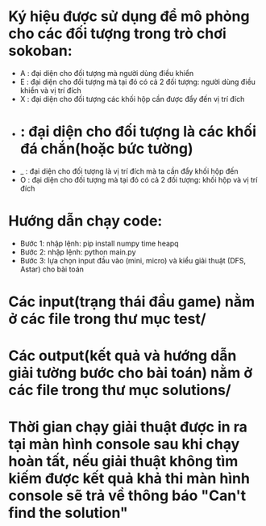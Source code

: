 # Ký hiệu được sử dụng để mô phỏng cho các đối tượng trong trò chơi sokoban:

- A : đại diện cho đối tượng mà người dùng điều khiển
- E : đại diện cho đối tượng mà tại đó có cả 2 đối tượng: người dùng điều khiển và vị trí đích
- X : đại diện cho đối tượng các khối hộp cần được đẩy đến vị trí đích
- # : đại diện cho đối tượng là các khối đá chắn(hoặc bức tường)
- _ : đại diện cho đối tượng là vị trí đích mà ta cần đẩy khối hộp đến
- O : đại diện cho đối tượng mà tại đó có cả 2 đối tượng: khối hộp và vị trí đích

# Hướng dẫn chạy code:

- Bước 1: nhập lệnh: pip install numpy time heapq
- Bước 2: nhập lệnh: python main.py
- Bước 3: lựa chọn input đầu vào (mini, micro) và kiểu giải thuật (DFS, Astar) cho bài toán

# Các input(trạng thái đầu game) nằm ở các file trong thư mục test/

# Các output(kết quả và hướng dẫn giải tường bước cho bài toán) nằm ở các file trong thư mục solutions/

# Thời gian chạy giải thuật được in ra tại màn hình console sau khi chạy hoàn tất, nếu giải thuật không tìm kiếm được kết quả khả thi màn hình console sẽ trả về thông báo "Can't find the solution"
